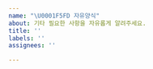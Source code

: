 ```yaml
---
name: "\U0001F5FD 자유양식"
about: 기타 필요한 사항을 자유롭게 알려주세요.
title: ''
labels: ''
assignees: ''

---
```



